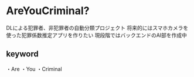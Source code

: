 # AreYouCriminal?
DLによる犯罪者、非犯罪者の自動分類プロジェクト
将来的にはスマホカメラを使った犯罪係数推定アプリを作りたい
現段階ではバックエンドのAI部を作成中

## keyword
・Are ・You ・Criminal
